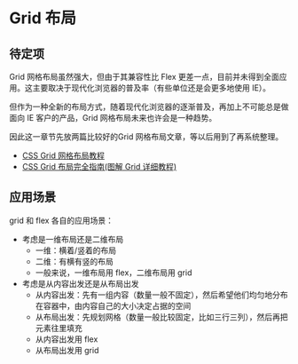 # Grid 布局

## 待定项

Grid 网格布局虽然强大，但由于其兼容性比 Flex 更差一点，目前并未得到全面应用。这主要取决于现代化浏览器的普及率（有些单位还是会更多地使用 IE）。

但作为一种全新的布局方式，随着现代化浏览器的逐渐普及，再加上不可能总是做面向 IE 客户的产品，Grid 网格布局未来也许会是一种趋势。

因此这一章节先放两篇比较好的Grid 网格布局文章，等以后用到了再系统整理。

* [CSS Grid 网格布局教程](http://www.ruanyifeng.com/blog/2019/03/grid-layout-tutorial.html)
* [CSS Grid 布局完全指南(图解 Grid 详细教程)](https://www.html.cn/archives/8510)

## 应用场景

grid 和 flex 各自的应用场景：

* 考虑是一维布局还是二维布局
  * 一维：横着/竖着的布局
  * 二维：有横有竖的布局
  * 一般来说，一维布局用 flex，二维布局用 grid
* 考虑是从内容出发还是从布局出发
  * 从内容出发：先有一组内容（数量一般不固定），然后希望他们均匀地分布在容器中，由内容自己的大小决定占据的空间
  * 从布局出发：先规划网格（数量一般比较固定，比如三行三列），然后再把元素往里填充
  * 从内容出发用 flex
  * 从布局出发用 grid
